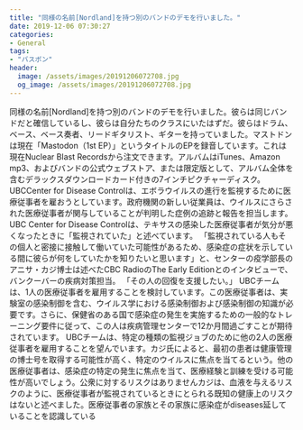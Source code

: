 ```yaml
---
title: "同様の名前[Nordland]を持つ別のバンドのデモを行いました。"
date: 2019-12-06 07:30:27
categories:
- General
tags:
- "バスボン"
header:
  image: /assets/images/20191206072708.jpg
  og_image: /assets/images/20191206072708.jpg
---
```


同様の名前[Nordland]を持つ別のバンドのデモを行いました。彼らは同じバンドだと確信しているし、彼らは自分たちのクラスにいたはずだ。彼らはドラム、ベース、ベース奏者、リードギタリスト、ギターを持っていました。マストドンは現在「Mastodon（1st EP）」というタイトルのEPを録音しています。これは現在Nuclear Blast Recordsから注文できます。アルバムはiTunes、Amazon mp3、およびバンドの公式ウェブストア、または限定版として、アルバム全体を含むデラックスダウンロードカード付きの7インチピクチャーディスク。UBCCenter for Disease Controlは、エボラウイルスの進行を監視するために医療従事者を雇おうとしています。政府機関の新しい従業員は、ウイルスにさらされた医療従事者が関与していることが判明した症例の追跡と報告を担当します。 UBC Center for Disease Controlは、テキサスの感染した医療従事者が気分が悪くなったときに「監視されていた」と述べています。 「監視されている人もその個人と密接に接触して働いていた可能性があるため、感染症の症状を示している間に彼らが何をしていたかを知りたいと思います」と、センターの疫学部長のアニサ・カジ博士は述べたCBC RadioのThe Early Editionとのインタビューで、バンクーバーの疾病対策担当。 「その人の回復を支援したい。」 UBCチームは、1人の医療従事者を雇用することを検討しています。この医療従事者は、実験室の感染制御を含む、ウイルス学における感染制御および感染制御の知識が必要です。さらに、保健省のある国で感染症の発生を実施するための一般的なトレーニング要件に従って、この人は疾病管理センターで12か月間過ごすことが期待されています。 UBCチームは、特定の種類の監視ジョブのために他の2人の医療従事者を雇用することを望んでいます。カジ氏によると、最初の患者は健康管理の博士号を取得する可能性が高く、特定のウイルスに焦点を当てるという。他の医療従事者は、感染症の特定の発生に焦点を当て、医療経験と訓練を受ける可能性が高いでしょう。公衆に対するリスクはありませんカジは、血液を与えるリスクのように、医療従事者が監視されているときにとられる既知の健康上のリスクはないと述べました。医療従事者の家族とその家族に感染症がdiseases延していることを認識している
